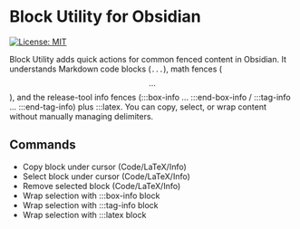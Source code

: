# Block Utility for Obsidian

[![License: MIT](https://img.shields.io/badge/License-MIT-yellow.svg)](https://opensource.org/licenses/MIT)

Block Utility adds quick actions for common fenced content in Obsidian. It understands Markdown code blocks (``` ... ```), math fences ($$ ... $$), and the release-tool info fences (:::box-info ... :::end-box-info / :::tag-info ... :::end-tag-info) plus :::latex. You can copy, select, or wrap content without manually managing delimiters.

## Commands

- Copy block under cursor (Code/LaTeX/Info)
- Select block under cursor (Code/LaTeX/Info)
- Remove selected block (Code/LaTeX/Info)
- Wrap selection with :::box-info block
- Wrap selection with :::tag-info block
- Wrap selection with :::latex block

